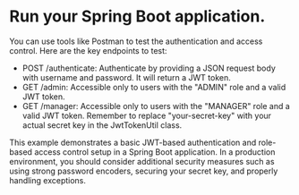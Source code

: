 # Run your Spring Boot application. 
 You can use tools like Postman to test the authentication and access control.
Here are the key endpoints to test:

* POST /authenticate: Authenticate by providing a JSON request body with username and password. It will return a JWT token.
* GET /admin: Accessible only to users with the "ADMIN" role and a valid JWT token.
* GET /manager: Accessible only to users with the "MANAGER" role and a valid JWT token.
 Remember to replace "your-secret-key" with your actual secret key in the JwtTokenUtil class.

This example demonstrates a basic JWT-based authentication and role-based access control setup in a Spring Boot application. In a production environment, you should consider additional security measures such as using strong password encoders, securing your secret key, and properly handling exceptions.